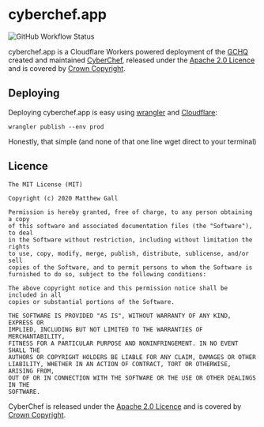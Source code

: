 # cyberchef.app

![GitHub Workflow Status](https://img.shields.io/github/workflow/status/matthewgall/cyberchef.app/build?color=db422a&logoColor=FFFFFF&style=for-the-badge)

cyberchef.app is a Cloudflare Workers powered deployment of the [GCHQ](https://gchq.gov.uk) created and maintained [CyberChef](https://github.com/gchq/CyberChef/), released under the [Apache 2.0 Licence](https://www.apache.org/licenses/LICENSE-2.0) and is covered by [Crown Copyright](https://www.nationalarchives.gov.uk/information-management/re-using-public-sector-information/copyright-and-re-use/crown-copyright/).

## Deploying
Deploying cyberchef.app is easy using [wrangler](https://github.com/cloudflare/wrangler) and [Cloudflare](https://cloudflare.com):

    wrangler publish --env prod

Honestly, that simple (and none of that one line wget direct to your terminal)

## Licence

    The MIT License (MIT)

    Copyright (c) 2020 Matthew Gall

    Permission is hereby granted, free of charge, to any person obtaining a copy
    of this software and associated documentation files (the "Software"), to deal
    in the Software without restriction, including without limitation the rights
    to use, copy, modify, merge, publish, distribute, sublicense, and/or sell
    copies of the Software, and to permit persons to whom the Software is
    furnished to do so, subject to the following conditions:

    The above copyright notice and this permission notice shall be included in all
    copies or substantial portions of the Software.

    THE SOFTWARE IS PROVIDED "AS IS", WITHOUT WARRANTY OF ANY KIND, EXPRESS OR
    IMPLIED, INCLUDING BUT NOT LIMITED TO THE WARRANTIES OF MERCHANTABILITY,
    FITNESS FOR A PARTICULAR PURPOSE AND NONINFRINGEMENT. IN NO EVENT SHALL THE
    AUTHORS OR COPYRIGHT HOLDERS BE LIABLE FOR ANY CLAIM, DAMAGES OR OTHER
    LIABILITY, WHETHER IN AN ACTION OF CONTRACT, TORT OR OTHERWISE, ARISING FROM,
    OUT OF OR IN CONNECTION WITH THE SOFTWARE OR THE USE OR OTHER DEALINGS IN THE
    SOFTWARE.

CyberChef is released under the [Apache 2.0 Licence](https://www.apache.org/licenses/LICENSE-2.0) and is covered by [Crown Copyright](https://www.nationalarchives.gov.uk/information-management/re-using-public-sector-information/copyright-and-re-use/crown-copyright/).